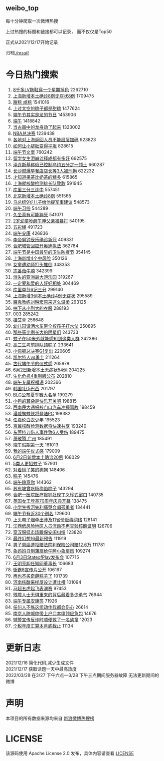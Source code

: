 weibo_top  
---
每十分钟爬取一次微博热搜  

上过热搜的标题和链接都可以记录， 而不仅仅是Top50

正式从2021/12/17开始记录  

*归档[./result](./result/)*

# 今日热门搜索  
1. [8千多LV拖鞋穿一个星期掉色](https://s.weibo.com//weibo?q=%238%E5%8D%83%E5%A4%9ALV%E6%8B%96%E9%9E%8B%E7%A9%BF%E4%B8%80%E4%B8%AA%E6%98%9F%E6%9C%9F%E6%8E%89%E8%89%B2%23&Refer=top) 2262710
2. [上海新增本土确诊8例无症状8例](https://s.weibo.com//weibo?q=%23%E4%B8%8A%E6%B5%B7%E6%96%B0%E5%A2%9E%E6%9C%AC%E5%9C%9F%E7%A1%AE%E8%AF%8A8%E4%BE%8B%E6%97%A0%E7%97%87%E7%8A%B68%E4%BE%8B%23&Refer=top) 1709475
3. [甜粽 咸粽](https://s.weibo.com//weibo?q=%E7%94%9C%E7%B2%BD%20%E5%92%B8%E7%B2%BD&Refer=top) 1541016
4. [上过太空的粽子都是甜粽](https://s.weibo.com//weibo?q=%23%E4%B8%8A%E8%BF%87%E5%A4%AA%E7%A9%BA%E7%9A%84%E7%B2%BD%E5%AD%90%E9%83%BD%E6%98%AF%E7%94%9C%E7%B2%BD%23&Refer=top) 1477624
5. [端午节其实是龙的节日](https://s.weibo.com//weibo?q=%23%E7%AB%AF%E5%8D%88%E8%8A%82%E5%85%B6%E5%AE%9E%E6%98%AF%E9%BE%99%E7%9A%84%E8%8A%82%E6%97%A5%23&Refer=top) 1453906
6. [端午](https://s.weibo.com//weibo?q=%23%E7%AB%AF%E5%8D%88%23&Refer=top) 1418842
7. [当古画中的龙舟动了起来](https://s.weibo.com//weibo?q=%23%E5%BD%93%E5%8F%A4%E7%94%BB%E4%B8%AD%E7%9A%84%E9%BE%99%E8%88%9F%E5%8A%A8%E4%BA%86%E8%B5%B7%E6%9D%A5%23&Refer=top) 1323002
8. [NBA总决赛](https://s.weibo.com//weibo?q=NBA%E6%80%BB%E5%86%B3%E8%B5%9B&Refer=top) 1239438
9. [各地对上海返回人员不能层层加码](https://s.weibo.com//weibo?q=%23%E5%90%84%E5%9C%B0%E5%AF%B9%E4%B8%8A%E6%B5%B7%E8%BF%94%E5%9B%9E%E4%BA%BA%E5%91%98%E4%B8%8D%E8%83%BD%E5%B1%82%E5%B1%82%E5%8A%A0%E7%A0%81%23&Refer=top) 923823
10. [如何让小腿肚变得平坦](https://s.weibo.com//weibo?q=%23%E5%A6%82%E4%BD%95%E8%AE%A9%E5%B0%8F%E8%85%BF%E8%82%9A%E5%8F%98%E5%BE%97%E5%B9%B3%E5%9D%A6%23&Refer=top) 828615
11. [端午节文案](https://s.weibo.com//weibo?q=%23%E7%AB%AF%E5%8D%88%E8%8A%82%E6%96%87%E6%A1%88%23&Refer=top) 760242
12. [留学女生泪崩诠释成都有多好](https://s.weibo.com//weibo?q=%23%E7%95%99%E5%AD%A6%E5%A5%B3%E7%94%9F%E6%B3%AA%E5%B4%A9%E8%AF%A0%E9%87%8A%E6%88%90%E9%83%BD%E6%9C%89%E5%A4%9A%E5%A5%BD%23&Refer=top) 692575
13. [泽连斯基称俄已控制乌约五分之一领土](https://s.weibo.com//weibo?q=%23%E6%B3%BD%E8%BF%9E%E6%96%AF%E5%9F%BA%E7%A7%B0%E4%BF%84%E5%B7%B2%E6%8E%A7%E5%88%B6%E4%B9%8C%E7%BA%A6%E4%BA%94%E5%88%86%E4%B9%8B%E4%B8%80%E9%A2%86%E5%9C%9F%23&Refer=top) 660287
14. [长沙燃爆早餐店店长等3人被刑拘](https://s.weibo.com//weibo?q=%23%E9%95%BF%E6%B2%99%E7%87%83%E7%88%86%E6%97%A9%E9%A4%90%E5%BA%97%E5%BA%97%E9%95%BF%E7%AD%893%E4%BA%BA%E8%A2%AB%E5%88%91%E6%8B%98%23&Refer=top) 622232
15. [才知道果茶比奶茶的糖多](https://s.weibo.com//weibo?q=%23%E6%89%8D%E7%9F%A5%E9%81%93%E6%9E%9C%E8%8C%B6%E6%AF%94%E5%A5%B6%E8%8C%B6%E7%9A%84%E7%B3%96%E5%A4%9A%23&Refer=top) 615865
16. [上海就核酸检测排长队致歉](https://s.weibo.com//weibo?q=%23%E4%B8%8A%E6%B5%B7%E5%B0%B1%E6%A0%B8%E9%85%B8%E6%A3%80%E6%B5%8B%E6%8E%92%E9%95%BF%E9%98%9F%E8%87%B4%E6%AD%89%23&Refer=top) 591945
17. [库里三分三连中](https://s.weibo.com//weibo?q=%23%E5%BA%93%E9%87%8C%E4%B8%89%E5%88%86%E4%B8%89%E8%BF%9E%E4%B8%AD%23&Refer=top) 557451
18. [北京新增本土确诊8例](https://s.weibo.com//weibo?q=%23%E5%8C%97%E4%BA%AC%E6%96%B0%E5%A2%9E%E6%9C%AC%E5%9C%9F%E7%A1%AE%E8%AF%8A8%E4%BE%8B%23&Refer=top) 551565
19. [乌总统9岁儿子给他提军事建议](https://s.weibo.com//weibo?q=%23%E4%B9%8C%E6%80%BB%E7%BB%9F9%E5%B2%81%E5%84%BF%E5%AD%90%E7%BB%99%E4%BB%96%E6%8F%90%E5%86%9B%E4%BA%8B%E5%BB%BA%E8%AE%AE%23&Refer=top) 548573
20. [端午习俗](https://s.weibo.com//weibo?q=%E7%AB%AF%E5%8D%88%E4%B9%A0%E4%BF%97&Refer=top) 544289
21. [久坐真有可能猝死](https://s.weibo.com//weibo?q=%23%E4%B9%85%E5%9D%90%E7%9C%9F%E6%9C%89%E5%8F%AF%E8%83%BD%E7%8C%9D%E6%AD%BB%23&Refer=top) 541071
22. [2岁幼童吵醒午睡父亲被暴打](https://s.weibo.com//weibo?q=%232%E5%B2%81%E5%B9%BC%E7%AB%A5%E5%90%B5%E9%86%92%E5%8D%88%E7%9D%A1%E7%88%B6%E4%BA%B2%E8%A2%AB%E6%9A%B4%E6%89%93%23&Refer=top) 540195
23. [五彩绳](https://s.weibo.com//weibo?q=%E4%BA%94%E5%BD%A9%E7%BB%B3&Refer=top) 491723
24. [端午安康](https://s.weibo.com//weibo?q=%E7%AB%AF%E5%8D%88%E5%AE%89%E5%BA%B7&Refer=top) 426836
25. [李帝努钟辰乐确诊新冠](https://s.weibo.com//weibo?q=%23%E6%9D%8E%E5%B8%9D%E5%8A%AA%E9%92%9F%E8%BE%B0%E4%B9%90%E7%A1%AE%E8%AF%8A%E6%96%B0%E5%86%A0%23&Refer=top) 409331
26. [合肥城管回应开奥迪执法](https://s.weibo.com//weibo?q=%23%E5%90%88%E8%82%A5%E5%9F%8E%E7%AE%A1%E5%9B%9E%E5%BA%94%E5%BC%80%E5%A5%A5%E8%BF%AA%E6%89%A7%E6%B3%95%23&Refer=top) 362784
27. [端午节是中国最早的卫生防疫节](https://s.weibo.com//weibo?q=%23%E7%AB%AF%E5%8D%88%E8%8A%82%E6%98%AF%E4%B8%AD%E5%9B%BD%E6%9C%80%E6%97%A9%E7%9A%84%E5%8D%AB%E7%94%9F%E9%98%B2%E7%96%AB%E8%8A%82%23&Refer=top) 354145
28. [上海新增4个中风险](https://s.weibo.com//weibo?q=%23%E4%B8%8A%E6%B5%B7%E6%96%B0%E5%A2%9E4%E4%B8%AA%E4%B8%AD%E9%A3%8E%E9%99%A9%23&Refer=top) 350126
29. [女童遭幼师打头推倒](https://s.weibo.com//weibo?q=%23%E5%A5%B3%E7%AB%A5%E9%81%AD%E5%B9%BC%E5%B8%88%E6%89%93%E5%A4%B4%E6%8E%A8%E5%80%92%23&Refer=top) 348353
30. [冻番茄牛腩](https://s.weibo.com//weibo?q=%23%E5%86%BB%E7%95%AA%E8%8C%84%E7%89%9B%E8%85%A9%23&Refer=top) 342399
31. [消失的亚洲最大游乐园](https://s.weibo.com//weibo?q=%E6%B6%88%E5%A4%B1%E7%9A%84%E4%BA%9A%E6%B4%B2%E6%9C%80%E5%A4%A7%E6%B8%B8%E4%B9%90%E5%9B%AD&Refer=top) 319267
32. [一定要和爱的人好好相处](https://s.weibo.com//weibo?q=%23%E4%B8%80%E5%AE%9A%E8%A6%81%E5%92%8C%E7%88%B1%E7%9A%84%E4%BA%BA%E5%A5%BD%E5%A5%BD%E7%9B%B8%E5%A4%84%23&Refer=top) 304469
33. [库里单节6记三分](https://s.weibo.com//weibo?q=%23%E5%BA%93%E9%87%8C%E5%8D%95%E8%8A%826%E8%AE%B0%E4%B8%89%E5%88%86%23&Refer=top) 299140
34. [上海新增3例本土确诊4例无症状](https://s.weibo.com//weibo?q=%23%E4%B8%8A%E6%B5%B7%E6%96%B0%E5%A2%9E3%E4%BE%8B%E6%9C%AC%E5%9C%9F%E7%A1%AE%E8%AF%8A4%E4%BE%8B%E6%97%A0%E7%97%87%E7%8A%B6%23&Refer=top) 295589
35. [魔鬼教练刘畊宏原来这么温柔](https://s.weibo.com//weibo?q=%23%E9%AD%94%E9%AC%BC%E6%95%99%E7%BB%83%E5%88%98%E7%95%8A%E5%AE%8F%E5%8E%9F%E6%9D%A5%E8%BF%99%E4%B9%88%E6%B8%A9%E6%9F%94%23&Refer=top) 293125
36. [拍下从小到大的衣服](https://s.weibo.com//weibo?q=%E6%8B%8D%E4%B8%8B%E4%BB%8E%E5%B0%8F%E5%88%B0%E5%A4%A7%E7%9A%84%E8%A1%A3%E6%9C%8D&Refer=top) 288193
37. [003](https://s.weibo.com//weibo?q=%23003%23&Refer=top) 285242
38. [挂艾草](https://s.weibo.com//weibo?q=%E6%8C%82%E8%89%BE%E8%8D%89&Refer=top) 256648
39. [幼儿园请洒水车带全校孩子打水仗](https://s.weibo.com//weibo?q=%23%E5%B9%BC%E5%84%BF%E5%9B%AD%E8%AF%B7%E6%B4%92%E6%B0%B4%E8%BD%A6%E5%B8%A6%E5%85%A8%E6%A0%A1%E5%AD%A9%E5%AD%90%E6%89%93%E6%B0%B4%E4%BB%97%23&Refer=top) 250895
40. [那些等比例长大的明星们](https://s.weibo.com//weibo?q=%23%E9%82%A3%E4%BA%9B%E7%AD%89%E6%AF%94%E4%BE%8B%E9%95%BF%E5%A4%A7%E7%9A%84%E6%98%8E%E6%98%9F%E4%BB%AC%23&Refer=top) 243733
41. [蚊子在50米外就能感知到这类人群](https://s.weibo.com//weibo?q=%23%E8%9A%8A%E5%AD%90%E5%9C%A850%E7%B1%B3%E5%A4%96%E5%B0%B1%E8%83%BD%E6%84%9F%E7%9F%A5%E5%88%B0%E8%BF%99%E7%B1%BB%E4%BA%BA%E7%BE%A4%23&Refer=top) 242386
42. [高三生考前排队顶粽子](https://s.weibo.com//weibo?q=%23%E9%AB%98%E4%B8%89%E7%94%9F%E8%80%83%E5%89%8D%E6%8E%92%E9%98%9F%E9%A1%B6%E7%B2%BD%E5%AD%90%23&Refer=top) 233641
43. [小佩顿总决赛G1复出](https://s.weibo.com//weibo?q=%23%E5%B0%8F%E4%BD%A9%E9%A1%BF%E6%80%BB%E5%86%B3%E8%B5%9BG1%E5%A4%8D%E5%87%BA%23&Refer=top) 220605
44. [凯尔特人vs勇士](https://s.weibo.com//weibo?q=%23%E5%87%AF%E5%B0%94%E7%89%B9%E4%BA%BAvs%E5%8B%87%E5%A3%AB%23&Refer=top) 211264
45. [古代端午节的仪式感](https://s.weibo.com//weibo?q=%23%E5%8F%A4%E4%BB%A3%E7%AB%AF%E5%8D%88%E8%8A%82%E7%9A%84%E4%BB%AA%E5%BC%8F%E6%84%9F%23&Refer=top) 205978
46. [6月2日新增本土无症状54例](https://s.weibo.com//weibo?q=%236%E6%9C%882%E6%97%A5%E6%96%B0%E5%A2%9E%E6%9C%AC%E5%9C%9F%E6%97%A0%E7%97%87%E7%8A%B654%E4%BE%8B%23&Refer=top) 204225
47. [生化危机4重制版公布](https://s.weibo.com//weibo?q=%23%E7%94%9F%E5%8C%96%E5%8D%B1%E6%9C%BA4%E9%87%8D%E5%88%B6%E7%89%88%E5%85%AC%E5%B8%83%23&Refer=top) 202810
48. [端午专属祝福语](https://s.weibo.com//weibo?q=%23%E7%AB%AF%E5%8D%88%E4%B8%93%E5%B1%9E%E7%A5%9D%E7%A6%8F%E8%AF%AD%23&Refer=top) 202366
49. [韩国1比5巴西](https://s.weibo.com//weibo?q=%23%E9%9F%A9%E5%9B%BD1%E6%AF%945%E5%B7%B4%E8%A5%BF%23&Refer=top) 201797
50. [BLG公布夏季赛大名单](https://s.weibo.com//weibo?q=%23BLG%E5%85%AC%E5%B8%83%E5%A4%8F%E5%AD%A3%E8%B5%9B%E5%A4%A7%E5%90%8D%E5%8D%95%23&Refer=top) 199279
51. [小狗的耳朵是快乐开关吧](https://s.weibo.com//weibo?q=%23%E5%B0%8F%E7%8B%97%E7%9A%84%E8%80%B3%E6%9C%B5%E6%98%AF%E5%BF%AB%E4%B9%90%E5%BC%80%E5%85%B3%E5%90%A7%23&Refer=top) 198815
52. [西南民大通报校门口汽车冲撞事故](https://s.weibo.com//weibo?q=%23%E8%A5%BF%E5%8D%97%E6%B0%91%E5%A4%A7%E9%80%9A%E6%8A%A5%E6%A0%A1%E9%97%A8%E5%8F%A3%E6%B1%BD%E8%BD%A6%E5%86%B2%E6%92%9E%E4%BA%8B%E6%95%85%23&Refer=top) 198459
53. [漫威蜘蛛侠将登陆PC](https://s.weibo.com//weibo?q=%23%E6%BC%AB%E5%A8%81%E8%9C%98%E8%9B%9B%E4%BE%A0%E5%B0%86%E7%99%BB%E9%99%86PC%23&Refer=top) 198382
54. [任嘉伦白衣少年](https://s.weibo.com//weibo?q=%23%E4%BB%BB%E5%98%89%E4%BC%A6%E7%99%BD%E8%A1%A3%E5%B0%91%E5%B9%B4%23&Refer=top) 195523
55. [京冀核酸检测数据将快速共享](https://s.weibo.com//weibo?q=%23%E4%BA%AC%E5%86%80%E6%A0%B8%E9%85%B8%E6%A3%80%E6%B5%8B%E6%95%B0%E6%8D%AE%E5%B0%86%E5%BF%AB%E9%80%9F%E5%85%B1%E4%BA%AB%23&Refer=top) 193240
56. [东莞持刀伤人事件致6人受伤](https://s.weibo.com//weibo?q=%23%E4%B8%9C%E8%8E%9E%E6%8C%81%E5%88%80%E4%BC%A4%E4%BA%BA%E4%BA%8B%E4%BB%B6%E8%87%B46%E4%BA%BA%E5%8F%97%E4%BC%A4%23&Refer=top) 189475
57. [萧敬腾 广州](https://s.weibo.com//weibo?q=%E8%90%A7%E6%95%AC%E8%85%BE%20%E5%B9%BF%E5%B7%9E&Refer=top) 185491
58. [端午假期第一天](https://s.weibo.com//weibo?q=%23%E7%AB%AF%E5%8D%88%E5%81%87%E6%9C%9F%E7%AC%AC%E4%B8%80%E5%A4%A9%23&Refer=top) 181013
59. [我的端午仪式感](https://s.weibo.com//weibo?q=%23%E6%88%91%E7%9A%84%E7%AB%AF%E5%8D%88%E4%BB%AA%E5%BC%8F%E6%84%9F%23&Refer=top) 179009
60. [6月2日新增本土确诊20例](https://s.weibo.com//weibo?q=%236%E6%9C%882%E6%97%A5%E6%96%B0%E5%A2%9E%E6%9C%AC%E5%9C%9F%E7%A1%AE%E8%AF%8A20%E4%BE%8B%23&Refer=top) 168029
61. [5类人更招蚊子](https://s.weibo.com//weibo?q=%235%E7%B1%BB%E4%BA%BA%E6%9B%B4%E6%8B%9B%E8%9A%8A%E5%AD%90%23&Refer=top) 157931
62. [对着镜子笑的狗狗](https://s.weibo.com//weibo?q=%23%E5%AF%B9%E7%9D%80%E9%95%9C%E5%AD%90%E7%AC%91%E7%9A%84%E7%8B%97%E7%8B%97%23&Refer=top) 148406
63. [粽子](https://s.weibo.com//weibo?q=%E7%B2%BD%E5%AD%90&Refer=top) 145476
64. [端午粽意你](https://s.weibo.com//weibo?q=%23%E7%AB%AF%E5%8D%88%E7%B2%BD%E6%84%8F%E4%BD%A0%23&Refer=top) 144362
65. [苏东坡曾吃杨梅馅粽子](https://s.weibo.com//weibo?q=%23%E8%8B%8F%E4%B8%9C%E5%9D%A1%E6%9B%BE%E5%90%83%E6%9D%A8%E6%A2%85%E9%A6%85%E7%B2%BD%E5%AD%90%23&Refer=top) 143294
66. [合肥一医院医疗报销处现丁义珍式窗口](https://s.weibo.com//weibo?q=%23%E5%90%88%E8%82%A5%E4%B8%80%E5%8C%BB%E9%99%A2%E5%8C%BB%E7%96%97%E6%8A%A5%E9%94%80%E5%A4%84%E7%8E%B0%E4%B8%81%E4%B9%89%E7%8F%8D%E5%BC%8F%E7%AA%97%E5%8F%A3%23&Refer=top) 140735
67. [英国女王登基70周年庆典开幕](https://s.weibo.com//weibo?q=%23%E8%8B%B1%E5%9B%BD%E5%A5%B3%E7%8E%8B%E7%99%BB%E5%9F%BA70%E5%91%A8%E5%B9%B4%E5%BA%86%E5%85%B8%E5%BC%80%E5%B9%95%23&Refer=top) 138475
68. [小学生拔河失利痛哭合唱孤勇者](https://s.weibo.com//weibo?q=%23%E5%B0%8F%E5%AD%A6%E7%94%9F%E6%8B%94%E6%B2%B3%E5%A4%B1%E5%88%A9%E7%97%9B%E5%93%AD%E5%90%88%E5%94%B1%E5%AD%A4%E5%8B%87%E8%80%85%23&Refer=top) 134441
69. [端午节有近30个别名](https://s.weibo.com//weibo?q=%23%E7%AB%AF%E5%8D%88%E8%8A%82%E6%9C%89%E8%BF%9130%E4%B8%AA%E5%88%AB%E5%90%8D%23&Refer=top) 129600
70. [上头电子烟牵出涉及11省份贩毒网络](https://s.weibo.com//weibo?q=%23%E4%B8%8A%E5%A4%B4%E7%94%B5%E5%AD%90%E7%83%9F%E7%89%B5%E5%87%BA%E6%B6%89%E5%8F%8A11%E7%9C%81%E4%BB%BD%E8%B4%A9%E6%AF%92%E7%BD%91%E7%BB%9C%23&Refer=top) 128141
71. [江西低风险地区人员流动不再查验核酸证明](https://s.weibo.com//weibo?q=%23%E6%B1%9F%E8%A5%BF%E4%BD%8E%E9%A3%8E%E9%99%A9%E5%9C%B0%E5%8C%BA%E4%BA%BA%E5%91%98%E6%B5%81%E5%8A%A8%E4%B8%8D%E5%86%8D%E6%9F%A5%E9%AA%8C%E6%A0%B8%E9%85%B8%E8%AF%81%E6%98%8E%23&Refer=top) 126706
72. [穿汉服逛市场跟保安闹纠纷](https://s.weibo.com//weibo?q=%23%E7%A9%BF%E6%B1%89%E6%9C%8D%E9%80%9B%E5%B8%82%E5%9C%BA%E8%B7%9F%E4%BF%9D%E5%AE%89%E9%97%B9%E7%BA%A0%E7%BA%B7%23&Refer=top) 123828
73. [最终幻想16最新预告](https://s.weibo.com//weibo?q=%23%E6%9C%80%E7%BB%88%E5%B9%BB%E6%83%B316%E6%9C%80%E6%96%B0%E9%A2%84%E5%91%8A%23&Refer=top) 111919
74. [男子患癌遭拒赔法院判保险公司赔12.6万](https://s.weibo.com//weibo?q=%23%E7%94%B7%E5%AD%90%E6%82%A3%E7%99%8C%E9%81%AD%E6%8B%92%E8%B5%94%E6%B3%95%E9%99%A2%E5%88%A4%E4%BF%9D%E9%99%A9%E5%85%AC%E5%8F%B8%E8%B5%9412.6%E4%B8%87%23&Refer=top) 111781
75. [象妈妈自制蒲扇给午睡小象扇风](https://s.weibo.com//weibo?q=%23%E8%B1%A1%E5%A6%88%E5%A6%88%E8%87%AA%E5%88%B6%E8%92%B2%E6%89%87%E7%BB%99%E5%8D%88%E7%9D%A1%E5%B0%8F%E8%B1%A1%E6%89%87%E9%A3%8E%23&Refer=top) 109274
76. [6月3日StateofPlay发布会](https://s.weibo.com//weibo?q=%236%E6%9C%883%E6%97%A5StateofPlay%E5%8F%91%E5%B8%83%E4%BC%9A%23&Refer=top) 107715
77. [王明亮卸任知网董事长](https://s.weibo.com//weibo?q=%23%E7%8E%8B%E6%98%8E%E4%BA%AE%E5%8D%B8%E4%BB%BB%E7%9F%A5%E7%BD%91%E8%91%A3%E4%BA%8B%E9%95%BF%23&Refer=top) 106683
78. [街霸6宣传片公开](https://s.weibo.com//weibo?q=%23%E8%A1%97%E9%9C%B86%E5%AE%A3%E4%BC%A0%E7%89%87%E5%85%AC%E5%BC%80%23&Refer=top) 106167
79. [再也不买奇葩粽子了](https://s.weibo.com//weibo?q=%23%E5%86%8D%E4%B9%9F%E4%B8%8D%E4%B9%B0%E5%A5%87%E8%91%A9%E7%B2%BD%E5%AD%90%E4%BA%86%23&Refer=top) 101739
80. [河南核酸采样屋设计遭吐槽](https://s.weibo.com//weibo?q=%23%E6%B2%B3%E5%8D%97%E6%A0%B8%E9%85%B8%E9%87%87%E6%A0%B7%E5%B1%8B%E8%AE%BE%E8%AE%A1%E9%81%AD%E5%90%90%E6%A7%BD%23&Refer=top) 101094
81. [马超五虎起飞表演赛](https://s.weibo.com//weibo?q=%23%E9%A9%AC%E8%B6%85%E4%BA%94%E8%99%8E%E8%B5%B7%E9%A3%9E%E8%A1%A8%E6%BC%94%E8%B5%9B%23&Refer=top) 97453
82. [残障人士无惧重来的背后藏着多少勇气](https://s.weibo.com//weibo?q=%23%E6%AE%8B%E9%9A%9C%E4%BA%BA%E5%A3%AB%E6%97%A0%E6%83%A7%E9%87%8D%E6%9D%A5%E7%9A%84%E8%83%8C%E5%90%8E%E8%97%8F%E7%9D%80%E5%A4%9A%E5%B0%91%E5%8B%87%E6%B0%94%23&Refer=top) 76944
83. [端午专属安康签](https://s.weibo.com//weibo?q=%23%E7%AB%AF%E5%8D%88%E4%B8%93%E5%B1%9E%E5%AE%89%E5%BA%B7%E7%AD%BE%23&Refer=top) 71926
84. [任何人不练这组动作我都会伤心](https://s.weibo.com//weibo?q=%23%E4%BB%BB%E4%BD%95%E4%BA%BA%E4%B8%8D%E7%BB%83%E8%BF%99%E7%BB%84%E5%8A%A8%E4%BD%9C%E6%88%91%E9%83%BD%E4%BC%9A%E4%BC%A4%E5%BF%83%23&Refer=top) 26614
85. [南京人防喊你带上户口本申领应急包](https://s.weibo.com//weibo?q=%E5%8D%97%E4%BA%AC%E4%BA%BA%E9%98%B2%E5%96%8A%E4%BD%A0%E5%B8%A6%E4%B8%8A%E6%88%B7%E5%8F%A3%E6%9C%AC%E7%94%B3%E9%A2%86%E5%BA%94%E6%80%A5%E5%8C%85&Refer=top) 14676
86. [辅警宣传反诈时顺便救了一名幼童](https://s.weibo.com//weibo?q=%23%E8%BE%85%E8%AD%A6%E5%AE%A3%E4%BC%A0%E5%8F%8D%E8%AF%88%E6%97%B6%E9%A1%BA%E4%BE%BF%E6%95%91%E4%BA%86%E4%B8%80%E5%90%8D%E5%B9%BC%E7%AB%A5%23&Refer=top) 12023
87. [个税年度汇算本月底截止](https://s.weibo.com//weibo?q=%23%E4%B8%AA%E7%A8%8E%E5%B9%B4%E5%BA%A6%E6%B1%87%E7%AE%97%E6%9C%AC%E6%9C%88%E5%BA%95%E6%88%AA%E6%AD%A2%23&Refer=top) 11134
# 更新日志  
2021/12/16  简化代码,减少生成文件  
2021/12/17  获取话题一天中最高热度  
2022/03/28  在3/27 下午六点—3/28 下午三点期间服务器故障 无法更新期间的微博  
# 声明  
本项目的所有数据来源均来自 [新浪微博热搜榜](https://s.weibo.com/top/summary)  

# LICENSE
该源码使用 Apache License 2.0 发布，具体内容请查看 [LICENSE](./LICENSE)
